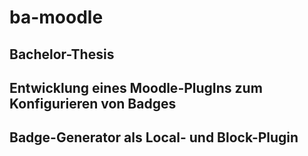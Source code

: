 # ba-moodle
## Bachelor-Thesis
## Entwicklung eines Moodle-PlugIns zum Konfigurieren von Badges

## Badge-Generator als Local- und Block-Plugin


